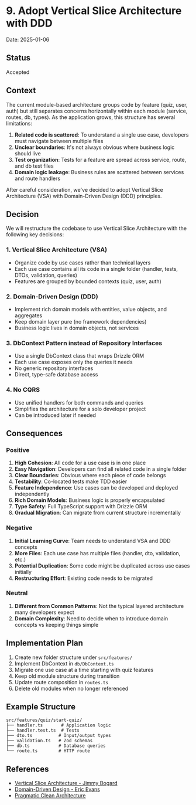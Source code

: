 # 9. Adopt Vertical Slice Architecture with DDD

Date: 2025-01-06

## Status

Accepted

## Context

The current module-based architecture groups code by feature (quiz, user, auth) but still separates concerns horizontally within each module (service, routes, db, types). As the application grows, this structure has several limitations:

1. **Related code is scattered**: To understand a single use case, developers must navigate between multiple files
2. **Unclear boundaries**: It's not always obvious where business logic should live
3. **Test organization**: Tests for a feature are spread across service, route, and db test files
4. **Domain logic leakage**: Business rules are scattered between services and route handlers

After careful consideration, we've decided to adopt Vertical Slice Architecture (VSA) with Domain-Driven Design (DDD) principles.

## Decision

We will restructure the codebase to use Vertical Slice Architecture with the following key decisions:

### 1. Vertical Slice Architecture (VSA)
- Organize code by use cases rather than technical layers
- Each use case contains all its code in a single folder (handler, tests, DTOs, validation, queries)
- Features are grouped by bounded contexts (quiz, user, auth)

### 2. Domain-Driven Design (DDD) 
- Implement rich domain models with entities, value objects, and aggregates
- Keep domain layer pure (no framework dependencies)
- Business logic lives in domain objects, not services

### 3. DbContext Pattern instead of Repository Interfaces
- Use a single DbContext class that wraps Drizzle ORM
- Each use case exposes only the queries it needs
- No generic repository interfaces
- Direct, type-safe database access

### 4. No CQRS
- Use unified handlers for both commands and queries
- Simplifies the architecture for a solo developer project
- Can be introduced later if needed

## Consequences

### Positive

1. **High Cohesion**: All code for a use case is in one place
2. **Easy Navigation**: Developers can find all related code in a single folder
3. **Clear Boundaries**: Obvious where each piece of code belongs
4. **Testability**: Co-located tests make TDD easier
5. **Feature Independence**: Use cases can be developed and deployed independently
6. **Rich Domain Models**: Business logic is properly encapsulated
7. **Type Safety**: Full TypeScript support with Drizzle ORM
8. **Gradual Migration**: Can migrate from current structure incrementally

### Negative

1. **Initial Learning Curve**: Team needs to understand VSA and DDD concepts
2. **More Files**: Each use case has multiple files (handler, dto, validation, etc.)
3. **Potential Duplication**: Some code might be duplicated across use cases initially
4. **Restructuring Effort**: Existing code needs to be migrated

### Neutral

1. **Different from Common Patterns**: Not the typical layered architecture many developers expect
2. **Domain Complexity**: Need to decide when to introduce domain concepts vs keeping things simple

## Implementation Plan

1. Create new folder structure under `src/features/`
2. Implement DbContext in `db/DbContext.ts`
3. Migrate one use case at a time starting with quiz features
4. Keep old module structure during transition
5. Update route composition in `routes.ts`
6. Delete old modules when no longer referenced

## Example Structure

```
src/features/quiz/start-quiz/
├── handler.ts       # Application logic
├── handler.test.ts  # Tests
├── dto.ts          # Input/output types
├── validation.ts   # Zod schemas
├── db.ts           # Database queries
└── route.ts        # HTTP route
```

## References

- [Vertical Slice Architecture - Jimmy Bogard](https://jimmybogard.com/vertical-slice-architecture/)
- [Domain-Driven Design - Eric Evans](https://www.domainlanguage.com/ddd/)
- [Pragmatic Clean Architecture](https://www.youtube.com/watch?v=18IqltQ4XE4)